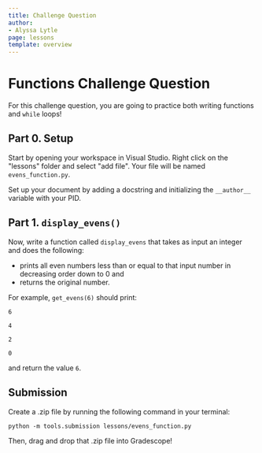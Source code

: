 ```yaml
---
title: Challenge Question 
author:
- Alyssa Lytle
page: lessons
template: overview
---
```


# Functions Challenge Question

For this challenge question, you are going to practice both writing functions and `while` loops!

## Part 0. Setup

Start by opening your workspace in Visual Studio. Right click on the "lessons" folder and select "add file". Your file will be named `evens_function.py`.

Set up your document by adding a docstring and initializing the `__author__` variable with your PID.

## Part 1. `display_evens()`

Now, write a function called `display_evens` that takes as input an integer and does the following:

- prints all even numbers less than or equal to that input number in decreasing order down to 0 and 
- returns the original number.

For example, `get_evens(6)` should print:

`6`

`4`

`2`

`0`

and return the value `6`.


## Submission

Create a .zip file by running the following command in your terminal:

```python -m tools.submission lessons/evens_function.py```

Then, drag and drop that .zip file into Gradescope!